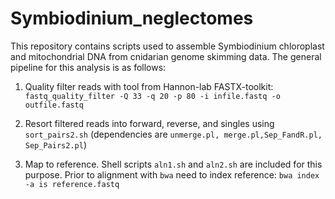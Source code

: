 # Symbiodinium_neglectomes

This repository contains scripts used to assemble Symbiodinium chloroplast and mitochondrial DNA from cnidarian genome skimming data.  The general pipeline for this analysis is as follows:

1. Quality filter reads with tool from Hannon-lab FASTX-toolkit:
  ```fastq_quality_filter -Q 33 -q 20 -p 80 -i infile.fastq -o outfile.fastq```
  
2. Resort filtered reads into forward, reverse, and singles using `sort_pairs2.sh` (dependencies are `unmerge.pl, merge.pl,Sep_FandR.pl, Sep_Pairs2.pl`)

3. Map to reference.  Shell scripts `aln1.sh` and `aln2.sh` are included for this purpose.  Prior to alignment with `bwa` need to index reference: ```bwa index -a is reference.fastq```
